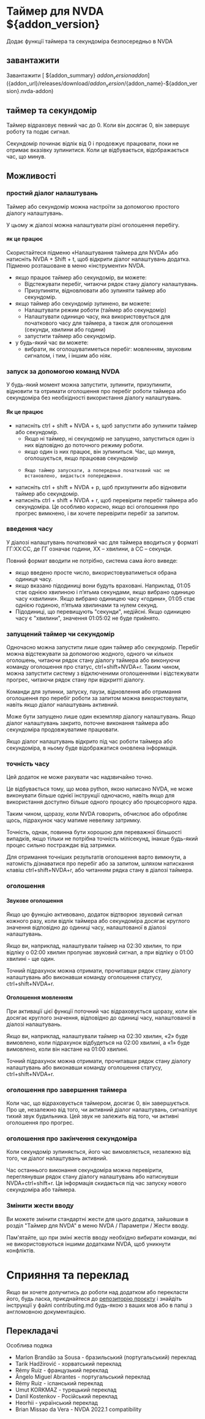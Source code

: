 # Таймер для NVDA ${addon_version}
Додає функції таймера та секундоміра безпосередньо в NVDA

## завантажити

Завантажити [ ${addon_summary} ${addon_version} addon](${addon_url}/releases/download/${addon_version}/${addon_name}-${addon_version}.nvda-addon)

## таймер та секундомір

Таймер відраховує певний час до 0. Коли він досягає 0, він завершує роботу та подає сигнал.

Секундомір починає відлік від 0 і продовжує працювати, поки не отримає вказівку зупинитися. Коли це відбувається, відображається час, що минув.

## Можливості

### простий діалог налаштувань

Таймер або секундомір можна настроїти за допомогою простого діалогу налаштувань.

У цьому ж діалозі можна налаштувати різні оголошення перебігу.

#### як це працює

Скористайтеся підменю «Налаштування таймера для NVDA» або натисніть NVDA + Shift + t, щоб відкрити діалог налаштувань додатка.
Підменю розташоване в меню «інструменти» NVDA.

* якщо працює таймер або секундомір, ви можете:
    * Відстежувати перебіг, читаючи рядок стану діалогу налаштувань.
    * Призупиняти, відновлювати або зупиняти таймер або секундомір.
* якщо таймер або секундомір зупинено, ви можете:
    * Налаштувати режим роботи (таймер або секундомір)
    * Налаштувати одиницю часу, яка використовується для початкового часу для таймера, а також для оголошення (секунди, хвилини або години)
    * запустити таймер або секундомір.
* у будь-який час ви можете:
    * вибрати, як оголошуватиметься перебіг: мовленням, звуковим сигналом, і тим, і іншим або ніяк.

### запуск за допомогою команд NVDA

У будь-який момент можна запустити, зупинити, призупинити, відновити та отримати оголошення про перебіг роботи таймера або секундоміра без необхідності використання діалогу налаштувань.

#### Як це працює

* натисніть ctrl + shift + NVDA + s, щоб запустити або зупинити таймер або секундомір.
    * Якщо ні таймер, ні секундомір не запущено, запуститься один із них відповідно до поточного режиму роботи.
    * якщо один із них працює, він зупиниться. Час, що минув, оголошується, якщо працював секундомір
    *     Якщо таймер запускати, а попередньо початковий час не встановлено, видається попередження.
* натисніть ctrl + shift + NVDA + p, щоб призупинити або відновити таймер або секундомір.
* натисніть ctrl + shift + NVDA + r, щоб перевірити перебіг таймера або секундоміра. Це особливо корисно, якщо всі оголошення про прогрес вимкнено, і ви хочете перевірити перебіг за запитом.

### введення часу

У діалозі налаштувань початковий час для таймера вводиться у форматі ГГ:ХХ:СС, де ГГ означає години, ХХ – хвилини, а СС – секунди.

Повний формат вводити не потрібно, система сама його виведе:

* якщо введено просте число, використовуватиметься обрана одиниця часу.
* якщо вказано підодиниці вони будуть враховані. Наприклад, 01:05 стає однією хвилиною і п’ятьма секундами, якщо вибрано одиницю часу «хвилини».
Якщо вибрано одиницею часу «години», 01:05 стає однією годиною, п’ятьма хвилинами та нулем секунд.
* Підодиниці, що перевищують "секунди", недійсні. Якщо одиницею часу є "хвилини", значення 01:05:02 не буде прийнято.

### запущений таймер чи секундомір

Одночасно можна запустити лише один таймер або секундомір.
Перебіг можна відстежувати за допомогою жодного, одного чи кількох оголошень, читаючи рядок стану діалогу таймера або виконуючи команду оголошення про статус, ctrl+shift+NVDA+r.
Таким чином, можна запустити систему з відключеними оголошеннями і відстежувати прогрес, читаючи рядок стану при відкритті діалогу.

Команди для зупинки, запуску, паузи, відновлення або отримання оголошення про перебіг роботи за запитом можна використовувати, навіть якщо діалог налаштувань активний.

Може бути запущено лише один екземпляр діалогу налаштувань. Якщо діалог налаштувань закрито, поточне виконання таймера або секундоміра продовжуватиме працювати.

Якщо діалог налаштувань відкрито під час роботи таймера або секундоміра, в ньому буде відображатися оновлена інформація.

### точність часу

Цей додаток не може рахувати час надзвичайно точно.

Це відбувається тому, що мова python, якою написано NVDA, не може виконувати більше однієї інструкції одночасно, навіть якщо для використання доступно більше одного процесу або процесорного ядра.

Таким чином, щоразу, коли NVDA говорить, обчислює або обробляє щось, підрахунок часу матиме невелику затримку.

Точність, однак, повинна бути хорошою для переважної більшості випадків, якщо тільки не потрібна точність мілісекунд, інакше будь-який процес сильно постраждає від затримки.

Для отримання точніших результатів оголошення варто вимкнути, а натомість дізнаватися про перебіг або за запитом, шляхом натискання клавіш ctrl+shift+NVDA+r, або читанням рядка стану в діалозі таймера.

### оголошення

#### Звукове оголошення

Якщо цю функцію активовано, додаток відтворює звуковий сигнал кожного разу, коли відлік таймера або секундоміра досягає круглого значення відповідно до одиниці часу, налаштованої в діалозі налаштувань.

Якщо ви, наприклад, налаштували таймер на 02:30 хвилин, то при відліку о 02:00 хвилин пролунає звуковий сигнал, а при відліку о 01:00 хвилині - ще один.

Точний підрахунок можна отримати, прочитавши рядок стану діалогу налаштувань або виконавши команду оголошення статусу, ctrl+shift+NVDA+r.

#### Оголошення мовленням

При активації цієї функції поточний час відраховується щоразу, коли він досягає круглого значення, відповідно до одиниці часу, налаштованої в діалозі налаштувань.

Якщо ви, наприклад, налаштували таймер на 02:30 хвилин, «2» буде вимовлено, коли підрахунок відбудеться на 02:00 хвилині, а «1» буде вимовлено, коли він настане на 01:00 хвилині.

Точний підрахунок можна отримати, прочитавши рядок стану діалогу налаштувань або виконавши команду оголошення статусу, ctrl+shift+NVDA+r.

### оголошення про завершення таймера

Коли час, що відраховується таймером, досягає 0, він завершується. Про це, незалежно від того, чи активний діалог налаштувань, сигналізує тихий звук будильника. Цей звук не залежить від того, чи активні оголошення про прогрес.

### оголошення про закінчення секундоміра

Коли секундомір зупиняється, його час вимовляється, незалежно від того, чи діалог налаштувань активний.

Час останнього виконання секундоміра можна перевірити, переглянувши рядок стану діалогу налаштувань або натиснувши NVDA+ctrl+shift+r. Ця інформація скидається під час запуску нового секундоміра або таймера.

### Змінити жести вводу

Ви можете змінити стандартні жести для цього додатка, зайшовши в розділ "Таймер для NVDA" в меню NVDA / Параметри / Жести вводу.

Пам'ятайте, що при зміні жестів вводу необхідно вибирати команди, які не використовуються іншими додатками NVDA, щоб уникнути конфліктів.

# Сприяння та переклад

Якщо ви хочете долучитись до роботи над додатком або перекласти його, будь ласка, приєднайтеся до [репозиторію проєкту](${addon_url}) і знайдіть інструкції у файлі contributing.md будь-якою з ваших мов або в папці з англомовною документацією.

## Перекладачі

Особлива подяка

* Marlon Brandão за Sousa - бразильський (португальський) переклад
* Tarik Hadžirović - хорватський переклад
* Rémy Ruiz - французький переклад
* Ângelo Miguel Abrantes - португальський переклад
* Rémy Ruiz - іспанський переклад
* Umut KORKMAZ - турецький переклад
* Danil Kostenkov - Російський переклад
* Heorhii - український переклад
* Brian Missao da Vera - NVDA 2022.1 compatibility
